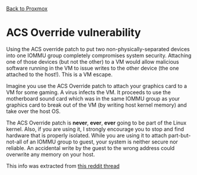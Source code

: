[Back to Proxmox](README.md)

# ACS Override vulnerability

Using the ACS override patch to put two non-physically-separated devices into one IOMMU group completely compromises system security. Attaching one of those devices (but not the other) to a VM would allow malicious software running in the VM to issue writes to the other device (the one attached to the host!). This is a VM escape.

Imagine you use the ACS Override patch to attach your graphics card to a VM for some gaming. A virus infects the VM. It proceeds to use the motherboard sound card which was in the same IOMMU group as your graphics card to break out of the VM (by writing host kernel memory) and take over the host OS.

The ACS Override patch is **never**, **ever**, **ever** going to be part of the Linux kernel. Also, if you are using it, I strongly encourage you to stop and find hardware that is properly isolated. While you are using it to attach part-but-not-all of an IOMMU group to guest, your system is neither secure nor reliable. An accidental write by the guest to the wrong address could overwrite any memory on your host.

This info was extracted from [this reddit thread](https://www.reddit.com/r/VFIO/comments/bvif8d/official_reason_why_acs_override_patch_is_not_in/)
